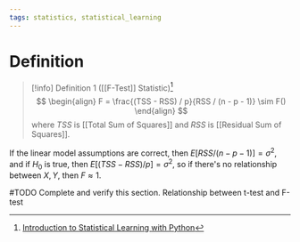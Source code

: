 ```yaml
---
tags: statistics, statistical_learning
---
```


# Definition

> [!info] Definition 1 ([[F-Test]] Statistic)[^1]
> $$
> \begin{align}
> F = \frac{(TSS - RSS) / p}{RSS / (n - p - 1)} \sim F()
> \end{align}
> $$
> where $TSS$ is [[Total Sum of Squares]] and $RSS$ is [[Residual Sum of Squares]].

If the linear model assumptions are correct, then $E[RSS / (n - p - 1)] = \sigma^2$, and if $H_0$ is true, then $E[(TSS - RSS) / p] = \sigma^2$, so if there's no relationship between $X, Y$, then $F \approx 1$.

#TODO 
Complete and verify this section.
Relationship between t-test and F-test

[^1]: [Introduction to Statistical Learning with Python](zotero://open-pdf/library/items/9JTAJ2JI?page=93)